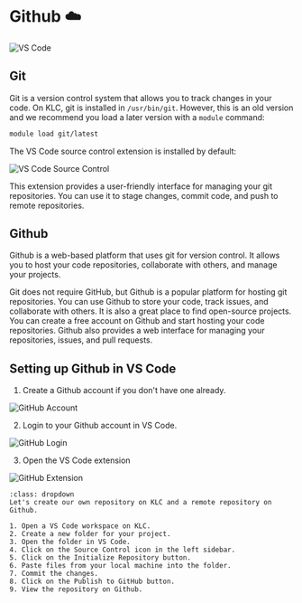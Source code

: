 # Github ☁️

![VS Code](./images/github-workflow.png)

## Git
Git is a version control system that allows you to track changes in your code. On KLC, git is installed in `/usr/bin/git`. However, this is an old version and we recommend you load a later version with a `module` command:

```bash
module load git/latest
```

The VS Code source control extension is installed by default:

![VS Code Source Control](./images/vscode-source-control.png)

This extension provides a user-friendly interface for managing your git repositories. You can use it to stage changes, commit code, and push to remote repositories.

## Github
Github is a web-based platform that uses git for version control. It allows you to host your code repositories, collaborate with others, and manage your projects.

Git does not require GitHub, but Github is a popular platform for hosting git repositories. You can use Github to store your code, track issues, and collaborate with others. It is also a great place to find open-source projects. You can create a free account on Github and start hosting your code repositories. Github also provides a web interface for managing your repositories, issues, and pull requests.

## Setting up Github in VS Code

1. Create a Github account if you don't have one already.

![GitHub Account](./images/github-web.png)

2. Login to your Github account in VS Code.

![GitHub Login](./images/vscode-github-login.png)

3. Open the VS Code extension

![GitHub Extension](./images/vscode-github-extension.png)


```{note}
:class: dropdown
Let's create our own repository on KLC and a remote repository on Github.

1. Open a VS Code workspace on KLC.
2. Create a new folder for your project.
3. Open the folder in VS Code.
4. Click on the Source Control icon in the left sidebar.
5. Click on the Initialize Repository button.
6. Paste files from your local machine into the folder.
7. Commit the changes.
8. Click on the Publish to GitHub button.
9. View the repository on Github.
```